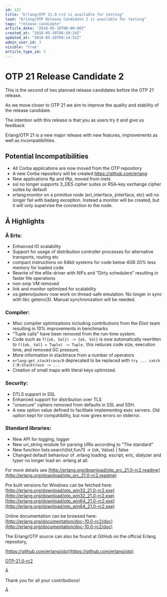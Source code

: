 ```yaml
---
id: 122
title: "Erlang/OTP 21.0-rc2 is available for testing"
lead: "Erlang/OTP Release Candidate 2 is available for testing"
tags: "release candidate"
article_date: "2018-05-30T00:00:00Z"
created_at: "2018-05-30T08:58:24Z"
updated_at: "2018-05-30T09:14:51Z"
admin_user_id: 3
visible: "true"
article_type_id: 3
---
```

# OTP 21 Release Candidate 2

This is the second of two planned release candidates before the OTP 21 release.

As we move closer to OTP 21 we aim to improve the quality and stability of the release candidate.

The intention with this release is that you as users try it and give us feedback

Erlang/OTP 21 is a new major release with new features, improvements as well as incompatibilities.
## Potential Incompatibilities
* All Corba applications are now moved from the OTP repository
* A new Corba repository will be created https://github.com/erlang
* New applications ftp and tftp, moved from inets
* ssl no longer supports 3_DES cipher suites or RSA-key exchange cipher suites by default
* erlang:monitor on a primitive node (erl_interface, jinterface, etc) will no longer fail with badarg exception. Instead a monitor will be created, but it will only supervise the connection to the node.
## Â Highlights
### Â Erts:
* Enhanced IO scalability
* Support for usage of distribution controller processes for alternative transports, routing etc
* compact instructions on 64bit systems for code below 4GB 20% less memory for loaded code
* Rewrite of the efile-driver with NIFs and "Dirty schedulers" resulting in faster file operations
* non-smp VM removed
* link and monitor optimized for scalability
* os:getenv/putenv now work on thread-safe emulation. No longer in sync with libc getenv(3). Manual synchronization will be needed.
### Compiler:
* Misc compiler optimizations including contributions from the Elixir team resulting in 10% improvements in benchmarks
* "Tuple calls" have been removed from the run-time system.
* Code such as `f({ok, Val}) -> {ok, Val}` is now automatically rewritten to `f({ok, Val} = Tuple) -> Tuple.` this reduces code size, execution time, and removed GC pressure.
* More information in stacktrace from a number of operators
* `erlang:get_stacktrace/0` deprecated to be replaced with `try ... catch C:R:Stacktrace -> ...`
* Creation of small maps with literal keys optimized.
### Security:
* DTLS support in SSL
* Enhanced support for distribution over TLS
* "unsecure" ciphers removed from defaults in SSL and SSH.
* A new option value defined to facilitate implementing exec servers. Old option kept for compatibility, but now gives errors on stderror.
### Standard libraries:
* New API for logging, logger
* New uri_string module for parsing URIs according to "The standard"
* New function lists:search(list,fun/1) -> {ok, Value} | false
* Changed default behaviour of .erlang loading. escript, erlc, dialyzer and typer no longer load an .erlang at all.

For more details see
 [http://erlang.org/download/otp_src_21.0-rc2.readme](http://erlang.org/download/otp_src_21.0-rc2.readme)

Pre built versions for Windows can be fetched here:
 [http://erlang.org/download/otp_win32_21.0-rc2.exe](http://erlang.org/download/otp_win32_21.0-rc2.exe)
 [http://erlang.org/download/otp_win64_21.0-rc2.exe](http://erlang.org/download/otp_win64_21.0-rc2.exe)

Online documentation can be browsed here:
 [http://erlang.org/documentation/doc-10.0-rc2/doc](http://erlang.org/documentation/doc-10.0-rc2/doc)

The Erlang/OTP source can also be found at GitHub on the official Erlang repository,

[https://github.com/erlang/otp](https://github.com/erlang/otp)

[OTP-21.0-rc2](https://github.com/erlang/otp/releases/tag/OTP-21.0-rc2)

Â 

Thank you for all your contributions!

Â 
